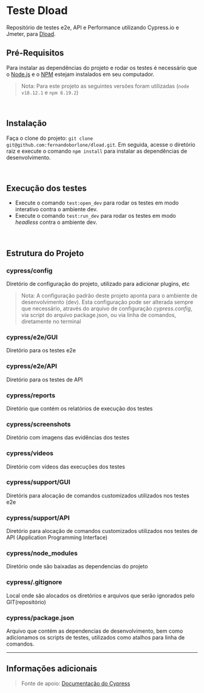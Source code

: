 # Teste Dload
Repositório de testes e2e, API e Performance utilizando Cypress.io e Jmeter, para [Dload](https://dload.com/).

## Pré-Requisitos
Para instalar as dependências do projeto e rodar os testes é necessário que o [Node.js](https://nodejs.org/en) e o [NPM](https://www.npmjs.com) estejam instalados em seu computador.

> Nota: Para este projeto as seguintes versões foram utilizadas (`node v18.12.1` e `npm 8.19.2`)

<br>

## Instalação
Faça o clone do projeto: `git clone git@github.com:fernandoborlone/dload.git`. Em seguida, acesse o diretório raiz e execute o comando `npm install` para instalar as dependências de desenvolvimento.

<br>

## Execução dos testes
- Execute o comando `test:open_dev` para rodar os testes em modo interativo contra o ambiente dev.
- Execute o comando `test:run_dev` para rodar os testes em modo _headless_ contra o ambiente dev.


<br>

## Estrutura do Projeto
### cypress/config
Diretório de configuração do projeto, utilizado para adicionar plugins, etc
> Nota: A configuração padrão deste projeto aponta para o ambiente de desenvolvimento (dev). Esta configuração pode ser alterada sempre que necessário, através do arquivo de configuração _cypress.config_, via script do arquivo package.json, ou via linha de comandos, diretamente no terminal

### cypress/e2e/GUI
Diretório para os testes e2e

### cypress/e2e/API
Diretório para os testes de API

### cypress/reports
Diretório que contém os relatórios de execução dos testes

### cypress/screenshots
Diretório com imagens das evidências dos testes

### cypress/videos
Diretório com vídeos das execuções dos testes

### cypress/support/GUI
Diretóris para alocação de comandos customizados utilizados nos testes e2e

### cypress/support/API
Diretório para alocação de comandos customizados utilizados nos testes de API (Application Programming Interface)

### cypress/node_modules
Diretório onde são baixadas as dependencias do projeto

### cypress/.gitignore
Local onde são alocados os diretórios e arquivos que serão ignorados pelo GIT(repositório)

### cypress/package.json
Arquivo que contém as dependencias de desenvolvimento, bem como adicionamos os scripts de testes, utilizados como atalhos para linha de comandos.
___

## Informações adicionais
> Fonte de apoio: [Documentação do Cypress](https://www.cypress.io/)
